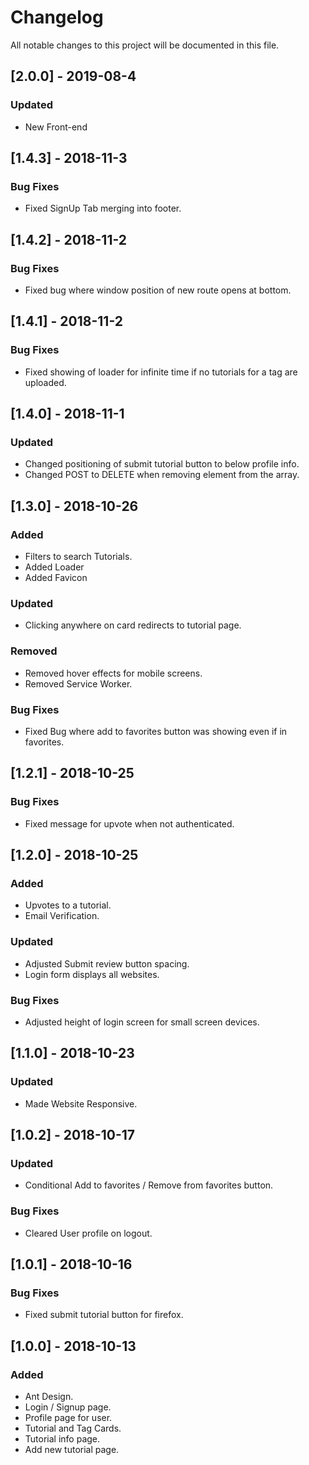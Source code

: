 # Changelog

All notable changes to this project will be documented in this file.

## [2.0.0] - 2019-08-4

### Updated

-   New Front-end

## [1.4.3] - 2018-11-3

### Bug Fixes

-   Fixed SignUp Tab merging into footer.

## [1.4.2] - 2018-11-2

### Bug Fixes

-   Fixed bug where window position of new route opens at bottom.

## [1.4.1] - 2018-11-2

### Bug Fixes

-   Fixed showing of loader for infinite time if no tutorials for a tag are uploaded.

## [1.4.0] - 2018-11-1

### Updated

-   Changed positioning of submit tutorial button to below profile info.
-   Changed POST to DELETE when removing element from the array.

## [1.3.0] - 2018-10-26

### Added

-   Filters to search Tutorials.
-   Added Loader
-   Added Favicon

### Updated

-   Clicking anywhere on card redirects to tutorial page.

### Removed

-   Removed hover effects for mobile screens.
-   Removed Service Worker.

### Bug Fixes

-   Fixed Bug where add to favorites button was showing even if in favorites.

## [1.2.1] - 2018-10-25

### Bug Fixes

-   Fixed message for upvote when not authenticated.

## [1.2.0] - 2018-10-25

### Added

-   Upvotes to a tutorial.
-   Email Verification.

### Updated

-   Adjusted Submit review button spacing.
-   Login form displays all websites.

### Bug Fixes

-   Adjusted height of login screen for small screen devices.

## [1.1.0] - 2018-10-23

### Updated

-   Made Website Responsive.

## [1.0.2] - 2018-10-17

### Updated

-   Conditional Add to favorites / Remove from favorites button.

### Bug Fixes

-   Cleared User profile on logout.

## [1.0.1] - 2018-10-16

### Bug Fixes

-   Fixed submit tutorial button for firefox.

## [1.0.0] - 2018-10-13

### Added

-   Ant Design.
-   Login / Signup page.
-   Profile page for user.
-   Tutorial and Tag Cards.
-   Tutorial info page.
-   Add new tutorial page.
